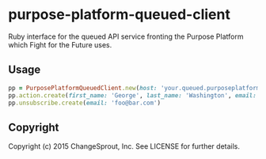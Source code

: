 # purpose-platform-queued-client

Ruby interface for the queued API service fronting the Purpose Platform which Fight for the Future uses.

## Usage

```ruby
pp = PurposePlatformQueuedClient.new(host: 'your.queued.purposeplatform.org')
pp.action.create(first_name: 'George', last_name: 'Washington', email: 'george@washington.com', org: 'foo')
pp.unsubscribe.create(email: 'foo@bar.com')
```

## Copyright

Copyright (c) 2015 ChangeSprout, Inc. See LICENSE for
further details.


